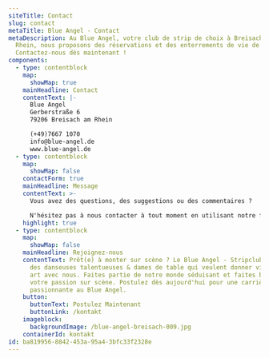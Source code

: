 ```yaml
---
siteTitle: Contact
slug: contact
metaTitle: Blue Angel - Contact
metaDescription: Au Blue Angel, votre club de strip de choix à Breisach am
  Rhein, nous proposons des réservations et des enterrements de vie de garçon.
  Contactez-nous dès maintenant !
components:
  - type: contentblock
    map:
      showMap: true
    mainHeadline: Contact
    contentText: |-
      Blue Angel
      Gerberstraße 6
      79206 Breisach am Rhein

      (+49)7667 1070
      info@blue-angel.de
      www.blue-angel.de
  - type: contentblock
    map:
      showMap: false
    contactForm: true
    mainHeadline: Message
    contentText: >-
      Vous avez des questions, des suggestions ou des commentaires ?

      N'hésitez pas à nous contacter à tout moment en utilisant notre formulaire de contact.
    highlight: true
  - type: contentblock
    map:
      showMap: false
    mainHeadline: Rejoignez-nous
    contentText: Prêt(e) à monter sur scène ? Le Blue Angel - Stripclub recherche
      des danseuses talentueuses & dames de table qui veulent donner vie à leur
      art avec nous. Faites partie de notre monde séduisant et faites brûler
      votre passion sur scène. Postulez dès aujourd'hui pour une carrière
      passionnante au Blue Angel.
    button:
      buttonText: Postulez Maintenant
      buttonLink: /kontakt
    imageblock:
      backgroundImage: /blue-angel-breisach-009.jpg
    containerId: kontakt
id: ba819956-8842-453a-95a4-3bfc33f2328e
---
```

